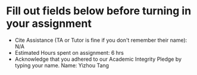 # Fill out fields below before turning in your assignment

- Cite Assistance (TA or Tutor is fine if you don't remember their name): N/A
- Estimated Hours spent on assignment: 6 hrs
- Acknowledge that you adhered to our Academic Integrity Pledge by typing your name.
Name: Yizhou Tang

